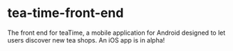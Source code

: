 # tea-time-front-end

The front end for teaTime, a mobile application for Android designed to let users discover new tea shops. An iOS app is in alpha!
<pre>
